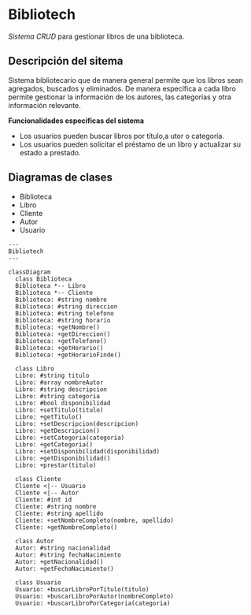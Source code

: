 # Bibliotech
*Sistema CRUD* para gestionar libros de una biblioteca.

## Descripción del sitema
Sistema bibliotecario que de manera general permite que los libros sean agregados, buscados y eliminados. De manera específica a cada libro permite gestionar la información de los autores, las categorías y otra información relevante.

**Funcionalidades específicas del sistema**
- Los usuarios pueden buscar libros por título,a utor o categoría.
- Los usuarios pueden solicitar el préstamo de un libro y actualizar su estado a prestado.

## Diagramas de clases
- Biblioteca
- Libro
- Cliente
- Autor
- Usuario

```mermaid
---
Bibliotech
---

classDiagram
  class Biblioteca
  Biblioteca *-- Libro
  Biblioteca *-- Cliente
  Biblioteca: #string nombre
  Biblioteca: #string direccion
  Biblioteca: #string telefono
  Biblioteca: #string horario
  Biblioteca: +getNombre()
  Biblioteca: +getDireccion()
  Biblioteca: +getTelefono()
  Biblioteca: +getHorario()
  Biblioteca: +getHorarioFinde()

  class Libro
  Libro: #string titulo
  Libro: #array nombreAutor
  Libro: #string descripcion
  Libro: #string categoria
  Libro: #bool disponibilidad
  Libro: +setTitulo(titulo)
  Libro: +getTitulo()
  Libro: +setDescripcion(descripcion)
  Libro: +getDescripcion()
  Libro: +setCategoria(categoria)
  Libro: +getCategoria()
  Libro: +setDisponibilidad(disponibilidad)
  Libro: +getDisponibilidad()
  Libro: +prestar(titulo)

  class Cliente
  Cliente <|-- Usuario
  Cliente <|-- Autor
  Cliente: #int id
  Cliente: #string nombre
  Cliente: #string apellido
  Cliente: +setNombreCompleto(nombre, apellido)
  Cliente: +getNombreCompleto()

  class Autor
  Autor: #string nacionalidad
  Autor: #string fechaNacimiento
  Autor: +getNacionalidad()
  Autor: +getFechaNacimiento()

  class Usuario
  Usuario: +buscarLibroPorTitulo(titulo)
  Usuario: +buscarLibroPorAutor(nombreCompleto)
  Usuario: +buscarLibroPorCategoria(categoria)
```
